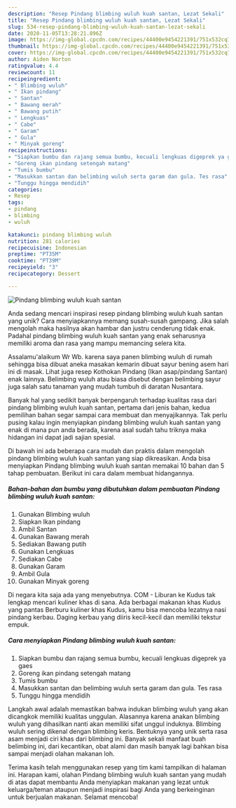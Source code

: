 ```yaml
---
description: "Resep Pindang blimbing wuluh kuah santan, Lezat Sekali"
title: "Resep Pindang blimbing wuluh kuah santan, Lezat Sekali"
slug: 534-resep-pindang-blimbing-wuluh-kuah-santan-lezat-sekali
date: 2020-11-05T13:28:21.896Z
image: https://img-global.cpcdn.com/recipes/44400e9454221391/751x532cq70/pindang-blimbing-wuluh-kuah-santan-foto-resep-utama.jpg
thumbnail: https://img-global.cpcdn.com/recipes/44400e9454221391/751x532cq70/pindang-blimbing-wuluh-kuah-santan-foto-resep-utama.jpg
cover: https://img-global.cpcdn.com/recipes/44400e9454221391/751x532cq70/pindang-blimbing-wuluh-kuah-santan-foto-resep-utama.jpg
author: Aiden Norton
ratingvalue: 4.4
reviewcount: 11
recipeingredient:
- " Blimbing wuluh"
- " Ikan pindang"
- " Santan"
- " Bawang merah"
- " Bawang putih"
- " Lengkuas"
- " Cabe"
- " Garam"
- " Gula"
- " Minyak goreng"
recipeinstructions:
- "Siapkan bumbu dan rajang semua bumbu, kecuali lengkuas digeprek ya gaes"
- "Goreng ikan pindang setengah matang"
- "Tumis bumbu"
- "Masukkan santan dan belimbing wuluh serta garam dan gula. Tes rasa"
- "Tunggu hingga mendidih"
categories:
- Resep
tags:
- pindang
- blimbing
- wuluh

katakunci: pindang blimbing wuluh 
nutrition: 281 calories
recipecuisine: Indonesian
preptime: "PT35M"
cooktime: "PT39M"
recipeyield: "3"
recipecategory: Dessert

---
```



![Pindang blimbing wuluh kuah santan](https://img-global.cpcdn.com/recipes/44400e9454221391/751x532cq70/pindang-blimbing-wuluh-kuah-santan-foto-resep-utama.jpg)

Anda sedang mencari inspirasi resep pindang blimbing wuluh kuah santan yang unik? Cara menyiapkannya memang susah-susah gampang. Jika salah mengolah maka hasilnya akan hambar dan justru cenderung tidak enak. Padahal pindang blimbing wuluh kuah santan yang enak seharusnya memiliki aroma dan rasa yang mampu memancing selera kita.

Assalamu&#39;alaikum Wr Wb. karena saya panen blimbing wuluh di rumah sehingga bisa dibuat aneka masakan kemarin dibuat sayur bening asem hari ini di masak. Lihat juga resep Kothokan Pindang (Ikan asap/pindang Santan) enak lainnya. Belimbing wuluh atau biasa disebut dengan belimbing sayur juga salah satu tanaman yang mudah tumbuh di daratan Nusantara.

Banyak hal yang sedikit banyak berpengaruh terhadap kualitas rasa dari pindang blimbing wuluh kuah santan, pertama dari jenis bahan, kedua pemilihan bahan segar sampai cara membuat dan menyajikannya. Tak perlu pusing kalau ingin menyiapkan pindang blimbing wuluh kuah santan yang enak di mana pun anda berada, karena asal sudah tahu triknya maka hidangan ini dapat jadi sajian spesial.


Di bawah ini ada beberapa cara mudah dan praktis dalam mengolah pindang blimbing wuluh kuah santan yang siap dikreasikan. Anda bisa menyiapkan Pindang blimbing wuluh kuah santan memakai 10 bahan dan 5 tahap pembuatan. Berikut ini cara dalam membuat hidangannya.

<!--inarticleads1-->

##### Bahan-bahan dan bumbu yang dibutuhkan dalam pembuatan Pindang blimbing wuluh kuah santan:

1. Gunakan  Blimbing wuluh
1. Siapkan  Ikan pindang
1. Ambil  Santan
1. Gunakan  Bawang merah
1. Sediakan  Bawang putih
1. Gunakan  Lengkuas
1. Sediakan  Cabe
1. Gunakan  Garam
1. Ambil  Gula
1. Gunakan  Minyak goreng


Di negara kita saja ada yang menyebutnya. COM - Liburan ke Kudus tak lengkap mencari kuliner khas di sana. Ada berbagai makanan khas Kudus yang pantas Berburu kuliner khas Kudus, kamu bisa mencoba lezatnya nasi pindang kerbau. Daging kerbau yang diiris kecil-kecil dan memiliki tekstur empuk. 

<!--inarticleads2-->

##### Cara menyiapkan Pindang blimbing wuluh kuah santan:

1. Siapkan bumbu dan rajang semua bumbu, kecuali lengkuas digeprek ya gaes
1. Goreng ikan pindang setengah matang
1. Tumis bumbu
1. Masukkan santan dan belimbing wuluh serta garam dan gula. Tes rasa
1. Tunggu hingga mendidih


Langkah awal adalah memastikan bahwa indukan blimbing wuluh yang akan dicangkok memiliki kualitas unggulan. Alasannya karena anakan blimbing wuluh yang dihasilkan nanti akan memiliki sifat unggul induknya. Blimbing wuluh sering dikenal dengan blimbing keris. Bentuknya yang unik serta rasa asam menjadi ciri khas dari blimbing ini. Banyak sekali manfaat buah belimbing ini, dari kecantikan, obat alami dan masih banyak lagi bahkan bisa sampai menjadi olahan makanan loh. 

Terima kasih telah menggunakan resep yang tim kami tampilkan di halaman ini. Harapan kami, olahan Pindang blimbing wuluh kuah santan yang mudah di atas dapat membantu Anda menyiapkan makanan yang lezat untuk keluarga/teman ataupun menjadi inspirasi bagi Anda yang berkeinginan untuk berjualan makanan. Selamat mencoba!
